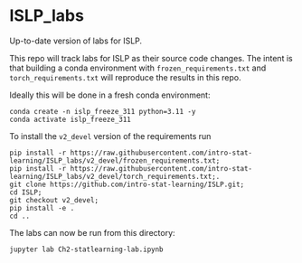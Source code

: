 # ISLP_labs

Up-to-date version of labs for ISLP.

This repo will track labs for ISLP as their source code changes.  The
intent is that building a conda environment with
`frozen_requirements.txt` and `torch_requirements.txt` will reproduce
the results in this repo.

Ideally this will be done in a fresh conda environment:

```
conda create -n islp_freeze_311 python=3.11 -y
conda activate islp_freeze_311
```

To install the `v2_devel` version of the requirements run

```
pip install -r https://raw.githubusercontent.com/intro-stat-learning/ISLP_labs/v2_devel/frozen_requirements.txt;
pip install -r https://raw.githubusercontent.com/intro-stat-learning/ISLP_labs/v2_devel/torch_requirements.txt;.
git clone https://github.com/intro-stat-learning/ISLP.git;
cd ISLP;
git checkout v2_devel;
pip install -e .
cd ..
```

The labs can now be run from this directory:

```
jupyter lab Ch2-statlearning-lab.ipynb
```

